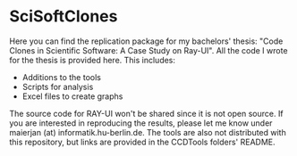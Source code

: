 # SciSoftClones
Here you can find the replication package for my bachelors' thesis: "Code Clones in Scientific Software: A Case Study on Ray-UI". All the code I wrote for the thesis is provided here.
This includes:
- Additions to the tools 
- Scripts for analysis
- Excel files to create graphs

The source code for RAY-UI won't be shared since it is not open source. If you are interested in reproducing the results, please let me know under maierjan (at) informatik.hu-berlin.de. 
The tools are also not distributed with this repository, but links are provided in the CCDTools folders' README. 
